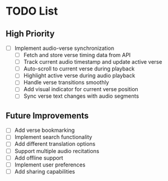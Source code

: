 # TODO List

## High Priority
- [ ] Implement audio-verse synchronization
  - [ ] Fetch and store verse timing data from API
  - [ ] Track current audio timestamp and update active verse
  - [ ] Auto-scroll to current verse during playback
  - [ ] Highlight active verse during audio playback
  - [ ] Handle verse transitions smoothly
  - [ ] Add visual indicator for current verse position
  - [ ] Sync verse text changes with audio segments

## Future Improvements
- [ ] Add verse bookmarking
- [ ] Implement search functionality
- [ ] Add different translation options
- [ ] Support multiple audio recitations
- [ ] Add offline support
- [ ] Implement user preferences
- [ ] Add sharing capabilities
